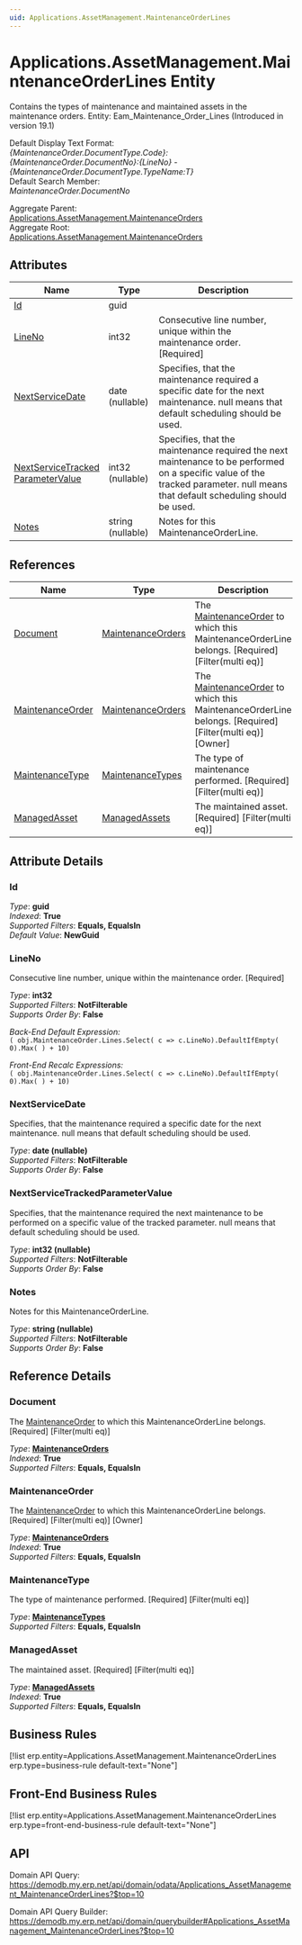 ```yaml
---
uid: Applications.AssetManagement.MaintenanceOrderLines
---
```

# Applications.AssetManagement.MaintenanceOrderLines Entity

Contains the types of maintenance and maintained assets in the maintenance orders. Entity: Eam_Maintenance_Order_Lines (Introduced in version 19.1)

Default Display Text Format:  
_{MaintenanceOrder.DocumentType.Code}:{MaintenanceOrder.DocumentNo}:{LineNo} - {MaintenanceOrder.DocumentType.TypeName:T}_  
Default Search Member:  
_MaintenanceOrder.DocumentNo_  

Aggregate Parent:  
[Applications.AssetManagement.MaintenanceOrders](Applications.AssetManagement.MaintenanceOrders.md)  
Aggregate Root:  
[Applications.AssetManagement.MaintenanceOrders](Applications.AssetManagement.MaintenanceOrders.md)  

## Attributes

| Name | Type | Description |
| ---- | ---- | --- |
| [Id](Applications.AssetManagement.MaintenanceOrderLines.md#id) | guid |  
| [LineNo](Applications.AssetManagement.MaintenanceOrderLines.md#lineno) | int32 | Consecutive line number, unique within the maintenance order. [Required] 
| [NextServiceDate](Applications.AssetManagement.MaintenanceOrderLines.md#nextservicedate) | date (nullable) | Specifies, that the maintenance required a specific date for the next maintenance. null means that default scheduling should be used. 
| [NextServiceTracked<br />ParameterValue](Applications.AssetManagement.MaintenanceOrderLines.md#nextservicetrackedparametervalue) | int32 (nullable) | Specifies, that the maintenance required the next maintenance to be performed on a specific value of the tracked parameter. null means that default scheduling should be used. 
| [Notes](Applications.AssetManagement.MaintenanceOrderLines.md#notes) | string (nullable) | Notes for this MaintenanceOrderLine. 

## References

| Name | Type | Description |
| ---- | ---- | --- |
| [Document](Applications.AssetManagement.MaintenanceOrderLines.md#document) | [MaintenanceOrders](Applications.AssetManagement.MaintenanceOrders.md) | The [MaintenanceOrder](Applications.AssetManagement.MaintenanceOrderLines.md#maintenanceorder) to which this MaintenanceOrderLine belongs. [Required] [Filter(multi eq)] |
| [MaintenanceOrder](Applications.AssetManagement.MaintenanceOrderLines.md#maintenanceorder) | [MaintenanceOrders](Applications.AssetManagement.MaintenanceOrders.md) | The [MaintenanceOrder](Applications.AssetManagement.MaintenanceOrderLines.md#maintenanceorder) to which this MaintenanceOrderLine belongs. [Required] [Filter(multi eq)] [Owner] |
| [MaintenanceType](Applications.AssetManagement.MaintenanceOrderLines.md#maintenancetype) | [MaintenanceTypes](Applications.AssetManagement.MaintenanceTypes.md) | The type of maintenance performed. [Required] [Filter(multi eq)] |
| [ManagedAsset](Applications.AssetManagement.MaintenanceOrderLines.md#managedasset) | [ManagedAssets](Applications.AssetManagement.ManagedAssets.md) | The maintained asset. [Required] [Filter(multi eq)] |


## Attribute Details

### Id

_Type_: **guid**  
_Indexed_: **True**  
_Supported Filters_: **Equals, EqualsIn**  
_Default Value_: **NewGuid**  

### LineNo

Consecutive line number, unique within the maintenance order. [Required]

_Type_: **int32**  
_Supported Filters_: **NotFilterable**  
_Supports Order By_: **False**  

_Back-End Default Expression:_  
`( obj.MaintenanceOrder.Lines.Select( c => c.LineNo).DefaultIfEmpty( 0).Max( ) + 10)`

_Front-End Recalc Expressions:_  
`( obj.MaintenanceOrder.Lines.Select( c => c.LineNo).DefaultIfEmpty( 0).Max( ) + 10)`
### NextServiceDate

Specifies, that the maintenance required a specific date for the next maintenance. null means that default scheduling should be used.

_Type_: **date (nullable)**  
_Supported Filters_: **NotFilterable**  
_Supports Order By_: **False**  

### NextServiceTrackedParameterValue

Specifies, that the maintenance required the next maintenance to be performed on a specific value of the tracked parameter. null means that default scheduling should be used.

_Type_: **int32 (nullable)**  
_Supported Filters_: **NotFilterable**  
_Supports Order By_: **False**  

### Notes

Notes for this MaintenanceOrderLine.

_Type_: **string (nullable)**  
_Supported Filters_: **NotFilterable**  
_Supports Order By_: **False**  


## Reference Details

### Document

The [MaintenanceOrder](Applications.AssetManagement.MaintenanceOrderLines.md#maintenanceorder) to which this MaintenanceOrderLine belongs. [Required] [Filter(multi eq)]

_Type_: **[MaintenanceOrders](Applications.AssetManagement.MaintenanceOrders.md)**  
_Indexed_: **True**  
_Supported Filters_: **Equals, EqualsIn**  

### MaintenanceOrder

The [MaintenanceOrder](Applications.AssetManagement.MaintenanceOrderLines.md#maintenanceorder) to which this MaintenanceOrderLine belongs. [Required] [Filter(multi eq)] [Owner]

_Type_: **[MaintenanceOrders](Applications.AssetManagement.MaintenanceOrders.md)**  
_Indexed_: **True**  
_Supported Filters_: **Equals, EqualsIn**  

### MaintenanceType

The type of maintenance performed. [Required] [Filter(multi eq)]

_Type_: **[MaintenanceTypes](Applications.AssetManagement.MaintenanceTypes.md)**  
_Supported Filters_: **Equals, EqualsIn**  

### ManagedAsset

The maintained asset. [Required] [Filter(multi eq)]

_Type_: **[ManagedAssets](Applications.AssetManagement.ManagedAssets.md)**  
_Indexed_: **True**  
_Supported Filters_: **Equals, EqualsIn**  



## Business Rules

[!list erp.entity=Applications.AssetManagement.MaintenanceOrderLines erp.type=business-rule default-text="None"]

## Front-End Business Rules

[!list erp.entity=Applications.AssetManagement.MaintenanceOrderLines erp.type=front-end-business-rule default-text="None"]

## API

Domain API Query:
<https://demodb.my.erp.net/api/domain/odata/Applications_AssetManagement_MaintenanceOrderLines?$top=10>

Domain API Query Builder:
<https://demodb.my.erp.net/api/domain/querybuilder#Applications_AssetManagement_MaintenanceOrderLines?$top=10>

